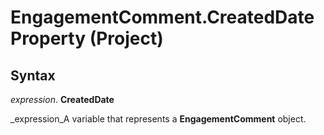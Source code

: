 
# EngagementComment.CreatedDate Property (Project)

## Syntax

 _expression_. **CreatedDate**

 _expression_A variable that represents a  **EngagementComment** object.

